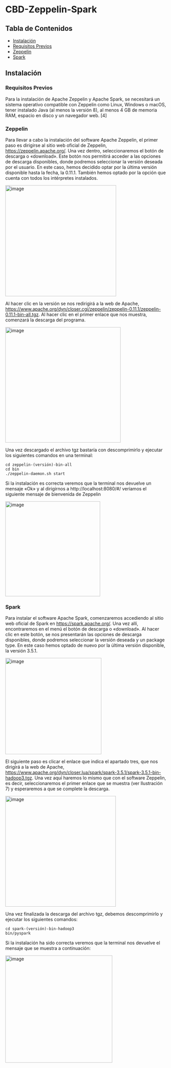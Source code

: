 # CBD-Zeppelin-Spark

## Tabla de Contenidos

- [Instalación](#instalación)
- [Requisitos Previos](#requisitos-previos)
- [Zeppelin](#zeppelin)
- [Spark](#spark)

## Instalación

### Requisitos Previos

Para la instalación de Apache Zeppelin y Apache Spark, se necesitará un sistema operativo compatible con Zeppelin como Linux, Windows o macOS, tener instalado Java (al menos la versión 8), al menos 4 GB de memoria RAM, espacio en disco y un navegador web. [4]

### Zeppelin

Para llevar a cabo la instalación del software Apache Zeppelin, el primer paso es dirigirse al sitio web oficial de Zeppelin, https://zeppelin.apache.org/. Una vez dentro, seleccionaremos el botón de descarga o «download». Este botón nos permitirá acceder a las opciones de descarga disponibles, donde podremos seleccionar la versión deseada por el usuario. En este caso, hemos decidido optar por la última versión disponible hasta la fecha, la 0.11.1. También hemos optado por la opción que cuenta con todos los intérpretes instalados. 

<img width="346" alt="image" src="https://github.com/ignaciowarleta/CBD-Zeppelin-Spark/assets/100534029/10eda757-204a-4ec2-a41f-671e3a619402">

Al hacer clic en la versión se nos redirigirá a la web de Apache, https://www.apache.org/dyn/closer.cgi/zeppelin/zeppelin-0.11.1/zeppelin-0.11.1-bin-all.tgz. Al hacer clic en el primer enlace que nos muestra, comenzará la descarga del programa. 

<img width="360" alt="image" src="https://github.com/ignaciowarleta/CBD-Zeppelin-Spark/assets/100534029/3ca8f8bc-6688-4e5d-90f1-feb7758f93cb">


Una vez descargado el archivo tgz bastaría con descomprimirlo y ejecutar los siguientes comandos en una terminal:

	cd zeppelin-(versión)-bin-all
	cd bin
	./zeppelin-daemon.sh start

Si la instalación es correcta veremos que la terminal nos devuelve un mensaje «Ok» y al dirigirnos a http://localhost:8080/#/ veríamos el siguiente mensaje de bienvenida de Zeppelin

<img width="296" alt="image" src="https://github.com/ignaciowarleta/CBD-Zeppelin-Spark/assets/100534029/28f482ca-88a6-4e6d-951b-af5786ddb740">

### Spark

Para instalar el software Apache Spark, comenzaremos accediendo al sitio web oficial de Spark en https://spark.apache.org/. Una vez allí, encontraremos en el menú el botón de descarga o «download». Al hacer clic en este botón, se nos presentarán las opciones de descarga disponibles, donde podremos seleccionar la versión deseada y un package type. En este caso hemos optado de nuevo por la última versión disponible, la versión 3.5.1.

<img width="300" alt="image" src="https://github.com/ignaciowarleta/CBD-Zeppelin-Spark/assets/100534029/aed36eeb-8c09-4bc5-8637-ff42edc0bbab">

El siguiente paso es clicar el enlace que indica el apartado tres, que nos dirigirá a la web de Apache, https://www.apache.org/dyn/closer.lua/spark/spark-3.5.1/spark-3.5.1-bin-hadoop3.tgz. Una vez aquí haremos lo mismo que con el software Zeppelin, es decir, seleccionaremos el primer enlace que se muestra (ver Ilustración 7) y esperaremos a que se complete la descarga. 

<img width="345" alt="image" src="https://github.com/ignaciowarleta/CBD-Zeppelin-Spark/assets/100534029/c4677f24-ef03-4298-b202-ef1769a0adf0">

Una vez finalizada la descarga del archivo tgz, debemos descomprimirlo y ejecutar los siguientes comandos:

	cd spark-(versión)-bin-hadoop3
	bin/pyspark
	
Si la instalación ha sido correcta veremos que la terminal nos devuelve el mensaje que se muestra a continuación:

<img width="334" alt="image" src="https://github.com/ignaciowarleta/CBD-Zeppelin-Spark/assets/100534029/5aea0036-16db-421e-a3ac-0905a3d6ff1c">









